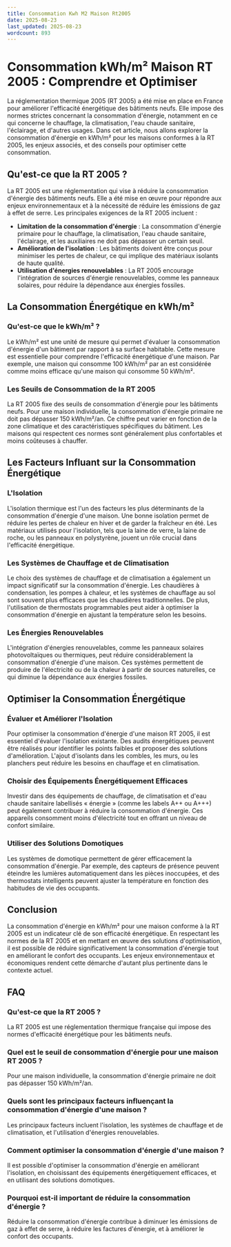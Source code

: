 ```yaml
---
title: Consommation Kwh M2 Maison Rt2005
date: 2025-08-23
last_updated: 2025-08-23
wordcount: 893
---
```


# Consommation kWh/m² Maison RT 2005 : Comprendre et Optimiser

La réglementation thermique 2005 (RT 2005) a été mise en place en France pour améliorer l'efficacité énergétique des bâtiments neufs. Elle impose des normes strictes concernant la consommation d'énergie, notamment en ce qui concerne le chauffage, la climatisation, l'eau chaude sanitaire, l'éclairage, et d'autres usages. Dans cet article, nous allons explorer la consommation d'énergie en kWh/m² pour les maisons conformes à la RT 2005, les enjeux associés, et des conseils pour optimiser cette consommation.

## Qu'est-ce que la RT 2005 ?

La RT 2005 est une réglementation qui vise à réduire la consommation d'énergie des bâtiments neufs. Elle a été mise en œuvre pour répondre aux enjeux environnementaux et à la nécessité de réduire les émissions de gaz à effet de serre. Les principales exigences de la RT 2005 incluent :

- **Limitation de la consommation d'énergie** : La consommation d'énergie primaire pour le chauffage, la climatisation, l'eau chaude sanitaire, l'éclairage, et les auxiliaires ne doit pas dépasser un certain seuil.
- **Amélioration de l'isolation** : Les bâtiments doivent être conçus pour minimiser les pertes de chaleur, ce qui implique des matériaux isolants de haute qualité.
- **Utilisation d'énergies renouvelables** : La RT 2005 encourage l'intégration de sources d'énergie renouvelables, comme les panneaux solaires, pour réduire la dépendance aux énergies fossiles.

## La Consommation Énergétique en kWh/m²

### Qu'est-ce que le kWh/m² ?

Le kWh/m² est une unité de mesure qui permet d'évaluer la consommation d'énergie d'un bâtiment par rapport à sa surface habitable. Cette mesure est essentielle pour comprendre l'efficacité énergétique d'une maison. Par exemple, une maison qui consomme 100 kWh/m² par an est considérée comme moins efficace qu'une maison qui consomme 50 kWh/m².

### Les Seuils de Consommation de la RT 2005

La RT 2005 fixe des seuils de consommation d'énergie pour les bâtiments neufs. Pour une maison individuelle, la consommation d'énergie primaire ne doit pas dépasser 150 kWh/m²/an. Ce chiffre peut varier en fonction de la zone climatique et des caractéristiques spécifiques du bâtiment. Les maisons qui respectent ces normes sont généralement plus confortables et moins coûteuses à chauffer.

## Les Facteurs Influant sur la Consommation Énergétique

### L'Isolation

L'isolation thermique est l'un des facteurs les plus déterminants de la consommation d'énergie d'une maison. Une bonne isolation permet de réduire les pertes de chaleur en hiver et de garder la fraîcheur en été. Les matériaux utilisés pour l'isolation, tels que la laine de verre, la laine de roche, ou les panneaux en polystyrène, jouent un rôle crucial dans l'efficacité énergétique.

### Les Systèmes de Chauffage et de Climatisation

Le choix des systèmes de chauffage et de climatisation a également un impact significatif sur la consommation d'énergie. Les chaudières à condensation, les pompes à chaleur, et les systèmes de chauffage au sol sont souvent plus efficaces que les chaudières traditionnelles. De plus, l'utilisation de thermostats programmables peut aider à optimiser la consommation d'énergie en ajustant la température selon les besoins.

### Les Énergies Renouvelables

L'intégration d'énergies renouvelables, comme les panneaux solaires photovoltaïques ou thermiques, peut réduire considérablement la consommation d'énergie d'une maison. Ces systèmes permettent de produire de l'électricité ou de la chaleur à partir de sources naturelles, ce qui diminue la dépendance aux énergies fossiles.

## Optimiser la Consommation Énergétique

### Évaluer et Améliorer l'Isolation

Pour optimiser la consommation d'énergie d'une maison RT 2005, il est essentiel d'évaluer l'isolation existante. Des audits énergétiques peuvent être réalisés pour identifier les points faibles et proposer des solutions d'amélioration. L'ajout d'isolants dans les combles, les murs, ou les planchers peut réduire les besoins en chauffage et en climatisation.

### Choisir des Équipements Énergétiquement Efficaces

Investir dans des équipements de chauffage, de climatisation et d'eau chaude sanitaire labellisés « énergie » (comme les labels A++ ou A+++) peut également contribuer à réduire la consommation d'énergie. Ces appareils consomment moins d'électricité tout en offrant un niveau de confort similaire.

### Utiliser des Solutions Domotiques

Les systèmes de domotique permettent de gérer efficacement la consommation d'énergie. Par exemple, des capteurs de présence peuvent éteindre les lumières automatiquement dans les pièces inoccupées, et des thermostats intelligents peuvent ajuster la température en fonction des habitudes de vie des occupants.

## Conclusion

La consommation d'énergie en kWh/m² pour une maison conforme à la RT 2005 est un indicateur clé de son efficacité énergétique. En respectant les normes de la RT 2005 et en mettant en œuvre des solutions d'optimisation, il est possible de réduire significativement la consommation d'énergie tout en améliorant le confort des occupants. Les enjeux environnementaux et économiques rendent cette démarche d'autant plus pertinente dans le contexte actuel.

## FAQ

### Qu'est-ce que la RT 2005 ?

La RT 2005 est une réglementation thermique française qui impose des normes d'efficacité énergétique pour les bâtiments neufs.

### Quel est le seuil de consommation d'énergie pour une maison RT 2005 ?

Pour une maison individuelle, la consommation d'énergie primaire ne doit pas dépasser 150 kWh/m²/an.

### Quels sont les principaux facteurs influençant la consommation d'énergie d'une maison ?

Les principaux facteurs incluent l'isolation, les systèmes de chauffage et de climatisation, et l'utilisation d'énergies renouvelables.

### Comment optimiser la consommation d'énergie d'une maison ?

Il est possible d'optimiser la consommation d'énergie en améliorant l'isolation, en choisissant des équipements énergétiquement efficaces, et en utilisant des solutions domotiques.

### Pourquoi est-il important de réduire la consommation d'énergie ?

Réduire la consommation d'énergie contribue à diminuer les émissions de gaz à effet de serre, à réduire les factures d'énergie, et à améliorer le confort des occupants.